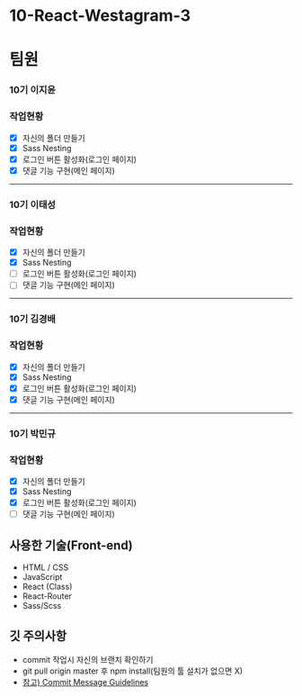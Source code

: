 # 10-React-Westagram-3

# 팀원

### 10기 이지윤

### 작업현황

- [x] 자신의 폴더 만들기
- [x] Sass Nesting
- [x] 로그인 버튼 활성화(로그인 페이지)
- [x] 댓글 기능 구현(메인 페이지)

---

### 10기 이태성

### 작업현황

- [x] 자신의 폴더 만들기
- [x] Sass Nesting
- [ ] 로그인 버튼 활성화(로그인 페이지)
- [ ] 댓글 기능 구현(메인 페이지)

---

### 10기 김경배

### 작업현황

- [x] 자신의 폴더 만들기
- [x] Sass Nesting
- [x] 로그인 버튼 활성화(로그인 페이지)
- [x] 댓글 기능 구현(메인 페이지)

---

### 10기 박민규

### 작업현황

- [x] 자신의 폴더 만들기
- [x] Sass Nesting
- [x] 로그인 버튼 활성화(로그인 페이지)
- [ ] 댓글 기능 구현(메인 페이지)

## 사용한 기술(Front-end)

- HTML / CSS
- JavaScript
- React (Class)
- React-Router
- Sass/Scss

## 깃 주의사항

- commit 작업시 자신의 브랜치 확인하기
- git pull origin master 후 npm install(팀원의 툴 설치가 없으면 X)
- [참고) Commit Message Guidelines](https://www.notion.so/wecode/Commit-Message-Guidelines-8ca8fac8178943e78ddcfb48f47ba973)
